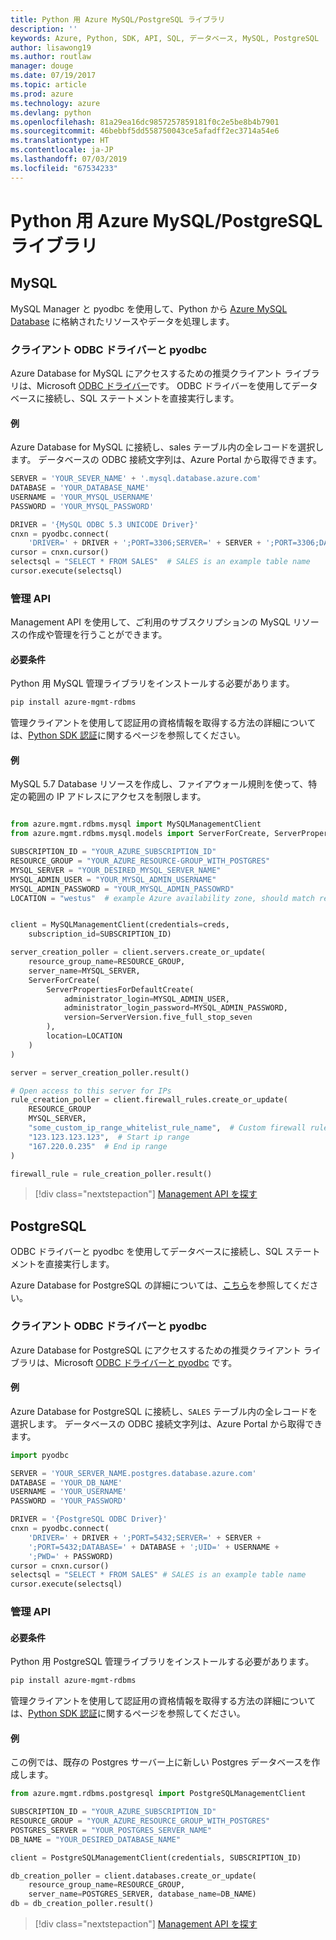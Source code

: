 ```yaml
---
title: Python 用 Azure MySQL/PostgreSQL ライブラリ
description: ''
keywords: Azure, Python, SDK, API, SQL, データベース, MySQL, PostgreSQL
author: lisawong19
ms.author: routlaw
manager: douge
ms.date: 07/19/2017
ms.topic: article
ms.prod: azure
ms.technology: azure
ms.devlang: python
ms.openlocfilehash: 81a29ea16dc9857257859181f0c2e5be8b4b7901
ms.sourcegitcommit: 46bebbf5dd558750043ce5afadff2ec3714a54e6
ms.translationtype: HT
ms.contentlocale: ja-JP
ms.lasthandoff: 07/03/2019
ms.locfileid: "67534233"
---
```

# <a name="azure-mysqlpostgresql-libraries-for-python"></a>Python 用 Azure MySQL/PostgreSQL ライブラリ

## <a name="mysql"></a>MySQL

MySQL Manager と pyodbc を使用して、Python から [Azure MySQL Database](/azure/mysql/overview) に格納されたリソースやデータを処理します。

### <a name="client-odbc-driver-and-pyodbc"></a>クライアント ODBC ドライバーと pyodbc

Azure Database for MySQL にアクセスするための推奨クライアント ライブラリは、Microsoft [ODBC ドライバー](/azure/sql-database/sql-database-connect-query-python#prerequisites)です。 ODBC ドライバーを使用してデータベースに接続し、SQL ステートメントを直接実行します。

#### <a name="example"></a>例

Azure Database for MySQL に接続し、sales テーブル内の全レコードを選択します。 データベースの ODBC 接続文字列は、Azure Portal から取得できます。

```python
SERVER = 'YOUR_SEVER_NAME' + '.mysql.database.azure.com'
DATABASE = 'YOUR_DATABASE_NAME'
USERNAME = 'YOUR_MYSQL_USERNAME'
PASSWORD = 'YOUR_MYSQL_PASSWORD'

DRIVER = '{MySQL ODBC 5.3 UNICODE Driver}'
cnxn = pyodbc.connect(
    'DRIVER=' + DRIVER + ';PORT=3306;SERVER=' + SERVER + ';PORT=3306;DATABASE=' + DATABASE + ';UID=' + USERNAME + ';PWD=' + PASSWORD)
cursor = cnxn.cursor()
selectsql = "SELECT * FROM SALES"  # SALES is an example table name
cursor.execute(selectsql)
```

### <a name="management-api"></a>管理 API

Management API を使用して、ご利用のサブスクリプションの MySQL リソースの作成や管理を行うことができます。

#### <a name="requirements"></a>必要条件
Python 用 MySQL 管理ライブラリをインストールする必要があります。
```bash
pip install azure-mgmt-rdbms
```

管理クライアントを使用して認証用の資格情報を取得する方法の詳細については、[Python SDK 認証](https://docs.microsoft.com/python/azure/python-sdk-azure-authenticate)に関するページを参照してください。

#### <a name="example"></a>例

MySQL 5.7 Database リソースを作成し、ファイアウォール規則を使って、特定の範囲の IP アドレスにアクセスを制限します。

```python

from azure.mgmt.rdbms.mysql import MySQLManagementClient
from azure.mgmt.rdbms.mysql.models import ServerForCreate, ServerPropertiesForDefaultCreate, ServerVersion

SUBSCRIPTION_ID = "YOUR_AZURE_SUBSCRIPTION_ID"
RESOURCE_GROUP = "YOUR_AZURE_RESOURCE-GROUP_WITH_POSTGRES"
MYSQL_SERVER = "YOUR_DESIRED_MYSQL_SERVER_NAME"
MYSQL_ADMIN_USER = "YOUR_MYSQL_ADMIN_USERNAME"
MYSQL_ADMIN_PASSWORD = "YOUR_MYSQL_ADMIN_PASSOWRD"
LOCATION = "westus"  # example Azure availability zone, should match resource group


client = MySQLManagementClient(credentials=creds,
    subscription_id=SUBSCRIPTION_ID)

server_creation_poller = client.servers.create_or_update(
    resource_group_name=RESOURCE_GROUP,
    server_name=MYSQL_SERVER,
    ServerForCreate(
        ServerPropertiesForDefaultCreate(
            administrator_login=MYSQL_ADMIN_USER,
            administrator_login_password=MYSQL_ADMIN_PASSWORD,
            version=ServerVersion.five_full_stop_seven
        ),
        location=LOCATION
    )
)

server = server_creation_poller.result()

# Open access to this server for IPs
rule_creation_poller = client.firewall_rules.create_or_update(
    RESOURCE_GROUP
    MYSQL_SERVER,
    "some_custom_ip_range_whitelist_rule_name",  # Custom firewall rule name
    "123.123.123.123",  # Start ip range
    "167.220.0.235"  # End ip range
)

firewall_rule = rule_creation_poller.result()
```

> [!div class="nextstepaction"]
> [Management API を探す](/python/api/overview/azure/postgresql/mysql/management)

## <a name="postgresql"></a>PostgreSQL
ODBC ドライバーと pyodbc を使用してデータベースに接続し、SQL ステートメントを直接実行します。

Azure Database for PostgreSQL の詳細については、[こちら](https://docs.microsoft.com/azure/postgresql/)を参照してください。

### <a name="client-odbc-driver-and-pyodbc"></a>クライアント ODBC ドライバーと pyodbc
Azure Database for PostgreSQL にアクセスするための推奨クライアント ライブラリは、Microsoft [ODBC ドライバーと pyodbc](https://docs.microsoft.com/azure/sql-database/sql-database-connect-query-python#prerequisites) です。

#### <a name="example"></a>例 

Azure Database for PostgreSQL に接続し、`SALES` テーブル内の全レコードを選択します。 データベースの ODBC 接続文字列は、Azure Portal から取得できます。

```python
import pyodbc

SERVER = 'YOUR_SERVER_NAME.postgres.database.azure.com'
DATABASE = 'YOUR_DB_NAME'
USERNAME = 'YOUR_USERNAME'
PASSWORD = 'YOUR_PASSWORD'

DRIVER = '{PostgreSQL ODBC Driver}'
cnxn = pyodbc.connect(
    'DRIVER=' + DRIVER + ';PORT=5432;SERVER=' + SERVER +
    ';PORT=5432;DATABASE=' + DATABASE + ';UID=' + USERNAME +
    ';PWD=' + PASSWORD)
cursor = cnxn.cursor()
selectsql = "SELECT * FROM SALES" # SALES is an example table name
cursor.execute(selectsql)
```

### <a name="management-api"></a>管理 API
#### <a name="requirements"></a>必要条件
Python 用 PostgreSQL 管理ライブラリをインストールする必要があります。
```bash
pip install azure-mgmt-rdbms
```

管理クライアントを使用して認証用の資格情報を取得する方法の詳細については、[Python SDK 認証](https://docs.microsoft.com/python/azure/python-sdk-azure-authenticate)に関するページを参照してください。

#### <a name="example"></a>例
この例では、既存の Postgres サーバー上に新しい Postgres データベースを作成します。
```python
from azure.mgmt.rdbms.postgresql import PostgreSQLManagementClient

SUBSCRIPTION_ID = "YOUR_AZURE_SUBSCRIPTION_ID"
RESOURCE_GROUP = "YOUR_AZURE_RESOURCE_GROUP_WITH_POSTGRES"
POSTGRES_SERVER = "YOUR_POSTGRES_SERVER_NAME"
DB_NAME = "YOUR_DESIRED_DATABASE_NAME"

client = PostgreSQLManagementClient(credentials, SUBSCRIPTION_ID)

db_creation_poller = client.databases.create_or_update(
    resource_group_name=RESOURCE_GROUP,
    server_name=POSTGRES_SERVER, database_name=DB_NAME)
db = db_creation_poller.result()
```

> [!div class="nextstepaction"]
> [Management API を探す](/python/api/overview/azure/postgresql/mysql/management)
